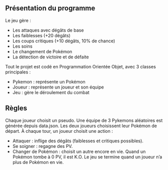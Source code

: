 ## Présentation du programme ##
Le jeu gère :
- Les attaques avec dégâts de base
- Les faiblesses (+20 dégâts)
- Les coups critiques (+10 dégâts, 10% de chance)
- Les soins
- Le changement de Pokémon
- La détection de victoire et de défaite

Tout le projet est codé en Programmation Orientée Objet, avec 3 classes principales :
- Pykemon : représente un Pokémon
- Joueur : représente un joueur et son équipe
- Jeu : gère le déroulement du combat


## Règles ##
Chaque joueur choisit un pseudo.
Une équipe de 3 Pykemons aléatoires est générée depuis data.json.
Les deux joueurs choisissent leur Pokémon de départ.
À chaque tour, un joueur choisit une action :
- Attaquer : inflige des dégâts (faiblesses et critiques possibles).
- Se soigner : regagne des PV.
- Changer de Pokémon : choisit un autre encore en vie.
Quand un Pokémon tombe à 0 PV, il est K.O.
Le jeu se termine quand un joueur n’a plus de Pokémon en vie.
